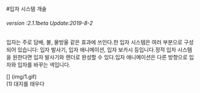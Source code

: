 #입자 시스템 개술

###### *version :2.1.1beta   Update:2019-8-2*

입자는 주로 담배, 불, 물방울 같은 효과에 쓰인다.한 입자 시스템은 여러 부분으로 구성되어 있습니다: 입자 발사기, 입자 애니메이션, 입자 보카시 등입니다.정적 입자 시스템을 원한다면 입자 발사기와 렌더로 완성할 수 있다.입자 애니메이션은 다른 방향으로 입자와 입자를 바꾸는 색입니다.

[] (img/1.gif)<br>(1) 대지를 태우다
